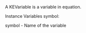 A KEVariable is a variable in equation.

Instance Variables
	symbol:		<Symbol>

symbol
	- Name of the variable
